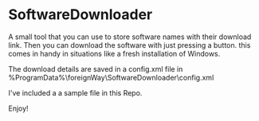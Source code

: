 # SoftwareDownloader

A small tool that you can use to store software names with their download link. Then you can download the software with just pressing a button.
this comes in handy in situations like a fresh installation of Windows.

The download details are saved in a config.xml file in %ProgramData%\foreignWay\SoftwareDownloader\config.xml

I've included a a sample file in this Repo.

Enjoy!

